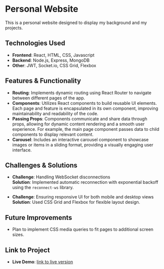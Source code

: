 # Personal Website
This is a personal website designed to display my background and my projects.

## Technologies Used  
- **Frontend**: React, HTML, CSS, Javascript
- **Backend**: Node.js, Express, MongoDB  
- **Other**: JWT, Socket.io, CSS Grid, Flexbox

## Features & Functionality  
- **Routing**: Implements dynamic routing using React Router to navigate between different pages of the app.
- **Components**: Utilizes React components to build reusable UI elements. Each page and feature is encapsulated in its own component, improving maintainability and readability of the code.
- **Passing Props**: Components communicate and share data through props, allowing for dynamic content rendering and a smooth user experience. For example, the main page component passes data to child components to display relevant content.
- **Carousel**: Includes an interactive carousel component to showcase images or items in a sliding format, providing a visually engaging user interface.

## Challenges & Solutions  
- **Challenge**: Handling WebSocket disconnections  
  **Solution**: Implemented automatic reconnection with exponential backoff using the `reconnect-ws` library.

- **Challenge**: Ensuring responsive UI for both mobile and desktop views  
  **Solution**: Used CSS Grid and Flexbox for flexible layout design.

## Future Improvements  
- Plan to implement CSS media queries to fit pages to additional screen sizes.

## Link to Project  
- **Live Demo**: [link to live version](https://and-cuau.github.io/PersonalWebsite/#/home)
